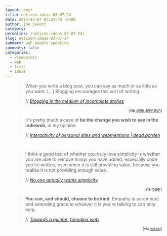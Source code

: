 ```yaml
---
layout: post
title: netizen.ideas 03-07-24
date: 2024-03-07 07:24:40 -0400
author: joe jenett
category: 
permalink: /netizen-ideas-03-07-24/
slug: netizen-ideas-03-07-24
summary: web people speaking
comments: false
categories:
  - viewpoints
  - web
  - lists
  - ideas
---
```

<ul class="links" style="list-style:none;margin-left:0;">
	<li>
		<blockquote class="quoteback" data-title="Blogging is the medium of incomplete stories" data-author="//James" data-avatar="https://jamesg.blog/assets/coffeeshop_alt.jpeg" cite="https://jamesg.blog/2024/02/29/blogging-medium-incomplete-stories/">
			<p>
				When you write a blog post, you can say as much or as little as you want. [...] Blogging encourages this sort of writing.
			</p>
			<footer>
				// 
				<cite>
					<a href="https://jamesg.blog/2024/02/29/blogging-medium-incomplete-stories/">Blogging is the medium of incomplete stories</a>
				</cite>
			</footer>
		</blockquote>
		<div style="text-align:right;font-size:.8em;margin-top:3px;margin-right:9px;">
			[via <a title="source" href="https://johnjohnston.info/blog/liked-blogging-is-the-medium-of-incomplete-stories/">John Johnston</a>]
		</div>
	</li>
	<li>
		<blockquote class="quoteback" data-title="Interactivity of personal sites and webmentions" data-author="//Jo" data-avatar="https://dead.garden/about/iris.gif" cite="https://dead.garden/blog/interactivity-of-personal-sites-and-webmentions.html">
			<p>
				It's pretty much a case of <strong>be the change you wish to see in the indieweb</strong>, in my opinion.
			</p>
			<footer>
				// 
				<cite>
					<a href="https://dead.garden/blog/interactivity-of-personal-sites-and-webmentions.html">Interactivity of personal sites and webmentions | dead.garden</a>
				</cite>
			</footer>
		</blockquote>
		<div style="text-align:right;font-size:.8em;margin-top:3px;margin-right:9px;">
			&nbsp; 
		</div>
	</li>
	<li>
		<blockquote class="quoteback" data-title="No one actually wants simplicity" data-author="//Luke Plant" data-avatar="https://avatars.githubusercontent.com/u/62745?v=4" cite="https://lukeplant.me.uk/blog/posts/no-one-actually-wants-simplicity/">
			<p>
				I think a good test of whether you truly love simplicity is whether you are able to remove things you have added, especially code you’ve written, even when it is still providing value, because you realise it is not providing enough value.
			</p>
			<footer>
				// 
				<cite>
					<a href="https://lukeplant.me.uk/blog/posts/no-one-actually-wants-simplicity/">No one actually wants simplicity</a>
				</cite>
			</footer>
		</blockquote>
		<div style="text-align:right;font-size:.8em;margin-top:3px;margin-right:9px;">
			[via <a title="source" href="https://pinboard.in/u:roger">roger</a>]
		</div>
	</li>
	<li>
		<blockquote class="quoteback" data-title="Towards a quieter, friendlier web" data-author="//Cory Dransfeldt" data-avatar="https://coryd.dev/assets/img/cache/avatar-800w.webp" cite="https://coryd.dev/posts/2024/towards-a-quieter-friendlier-web/">
			<p>
				<strong>You can, and should, choose to be kind.</strong> Empathy is paramount and extending grace to whoever it is you're talking to can only help.	
			</p>
			<footer>
				// 
				<cite>
					<a href="https://coryd.dev/posts/2024/towards-a-quieter-friendlier-web/">Towards a quieter, friendlier web</a>
				</cite>
			</footer>
		</blockquote>
		<div style="text-align:right;font-size:.8em;margin-top:3px;margin-right:9px;">
			[via <a title="source" href="https://pinboard.in/u:mikael">mikael</a>]
		</div>
	</li>
</ul>
<a style="display:none;" href="https://brid.gy/publish/mastodon"><small>(cross-posted to mastodon)</small></a>